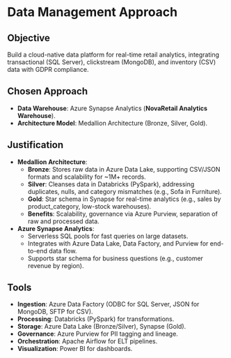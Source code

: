 # Data Management Approach
## Objective
Build a cloud-native data platform for real-time retail analytics, integrating transactional (SQL Server), clickstream (MongoDB), and inventory (CSV) data with GDPR compliance.

## Chosen Approach
- **Data Warehouse**: Azure Synapse Analytics (**NovaRetail Analytics Warehouse**).
- **Architecture Model**: Medallion Architecture (Bronze, Silver, Gold).

## Justification
- **Medallion Architecture**:
  - **Bronze**: Stores raw data in Azure Data Lake, supporting CSV/JSON formats and scalability for ~1M+ records.
  - **Silver**: Cleanses data in Databricks (PySpark), addressing duplicates, nulls, and category mismatches (e.g., Sofa in Furniture).
  - **Gold**: Star schema in Synapse for real-time analytics (e.g., sales by product_category, low-stock warehouses).
  - **Benefits**: Scalability, governance via Azure Purview, separation of raw and processed data.
- **Azure Synapse Analytics**:
  - Serverless SQL pools for fast queries on large datasets.
  - Integrates with Azure Data Lake, Data Factory, and Purview for end-to-end data flow.
  - Supports star schema for business questions (e.g., customer revenue by region).

## Tools
- **Ingestion**: Azure Data Factory (ODBC for SQL Server, JSON for MongoDB, SFTP for CSV).
- **Processing**: Databricks (PySpark) for transformations.
- **Storage**: Azure Data Lake (Bronze/Silver), Synapse (Gold).
- **Governance**: Azure Purview for PII tagging and lineage.
- **Orchestration**: Apache Airflow for ELT pipelines.
- **Visualization**: Power BI for dashboards.